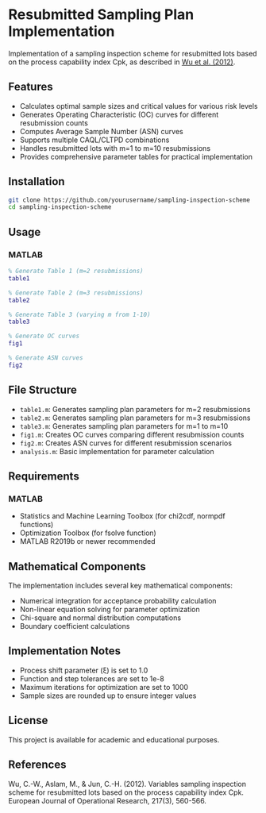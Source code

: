 # Resubmitted Sampling Plan Implementation

Implementation of a sampling inspection scheme for resubmitted lots based on the process capability index Cpk, as described in [Wu et al. (2012)](https://doi.org/10.1016/j.ejor.2011.09.042).

## Features
- Calculates optimal sample sizes and critical values for various risk levels
- Generates Operating Characteristic (OC) curves for different resubmission counts
- Computes Average Sample Number (ASN) curves
- Supports multiple CAQL/CLTPD combinations
- Handles resubmitted lots with m=1 to m=10 resubmissions
- Provides comprehensive parameter tables for practical implementation

## Installation
```bash
git clone https://github.com/yourusername/sampling-inspection-scheme
cd sampling-inspection-scheme
```

## Usage
### MATLAB
```matlab
% Generate Table 1 (m=2 resubmissions)
table1

% Generate Table 2 (m=3 resubmissions)
table2

% Generate Table 3 (varying m from 1-10)
table3

% Generate OC curves
fig1

% Generate ASN curves
fig2
```

## File Structure
- `table1.m`: Generates sampling plan parameters for m=2 resubmissions
- `table2.m`: Generates sampling plan parameters for m=3 resubmissions
- `table3.m`: Generates sampling plan parameters for m=1 to m=10
- `fig1.m`: Creates OC curves comparing different resubmission counts
- `fig2.m`: Creates ASN curves for different resubmission scenarios
- `analysis.m`: Basic implementation for parameter calculation

## Requirements
### MATLAB
- Statistics and Machine Learning Toolbox (for chi2cdf, normpdf functions)
- Optimization Toolbox (for fsolve function)
- MATLAB R2019b or newer recommended

## Mathematical Components
The implementation includes several key mathematical components:
- Numerical integration for acceptance probability calculation
- Non-linear equation solving for parameter optimization
- Chi-square and normal distribution computations
- Boundary coefficient calculations

## Implementation Notes
- Process shift parameter (ξ) is set to 1.0
- Function and step tolerances are set to 1e-8
- Maximum iterations for optimization are set to 1000
- Sample sizes are rounded up to ensure integer values

## License
This project is available for academic and educational purposes.

## References
Wu, C.-W., Aslam, M., & Jun, C.-H. (2012). Variables sampling inspection scheme for resubmitted lots based on the process capability index Cpk. European Journal of Operational Research, 217(3), 560-566.
